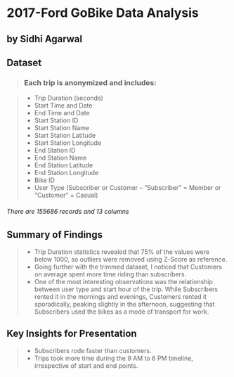 # 2017-Ford GoBike Data Analysis
## by Sidhi Agarwal


## Dataset

> ### Each trip is anonymized and includes:

> - Trip Duration (seconds)
> - Start Time and Date
> - End Time and Date
> - Start Station ID
> - Start Station Name
> - Start Station Latitude
> - Start Station Longitude
> - End Station ID
> - End Station Name
> - End Station Latitude
> - End Station Longitude
> - Bike ID
> - User Type (Subscriber or Customer – “Subscriber” = Member or “Customer” = Casual)
###### There are 155686 records and 13 columns


## Summary of Findings

> - Trip Duration statistics revealed that 75% of the values were below 1000, so outliers were removed using Z-Score as         reference.
> - Going further with the trimmed dataset, I noticed that Customers on average spent more time riding than subscribers.
> - One of the most interesting observations was the relationship between user type and start hour of the trip. While Subscribers rented it in the mornings and evenings, Customers rented it sporadically, peaking slightly in the afternoon, suggesting that Subscribers used the bikes as a mode of transport for work.


## Key Insights for Presentation

> - Subscribers rode faster than customers.
> - Trips took more time during the 9 AM to 6 PM timeline, irrespective of start and end points.
